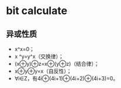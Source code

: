 # bit calculate

## 异或性质

- x^x=0；
- x ^y=y^x（交换律）；
- (x⊕y)⊕z=x⊕(y⊕z)（结合律）；
- x⊕y⊕y=x（自反性）；
- ∀i∈Z，有4i⊕(4i+1)⊕(4i+2)⊕(4i+3)=0。

